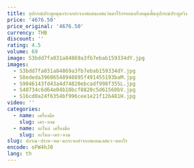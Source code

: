 ```yaml
---
title: อุปกรณ์ประตูหมุนกระจกทำจากสแตนเลสแว่นตาไร้กรอบแบริ่งหมุนพื้นอุปกรณ์ประตูสวิง
price: '4676.50'
price_original: '4676.50'
currency: THB
discount: ''
rating: 4.5
volume: 69
image: S3bdd7fa031a84869a3fb7ebab159334dY.jpg
images:
  - S3bdd7fa031a84869a3fb7ebab159334dY.jpg
  - S8ededa39606548948895f491455193baM.jpg
  - S9046143fd43a4d74820ebcadf998f355L.jpg
  - S40734c6d64e04b18bcf8820c5d61560bV.jpg
  - S16cd0a24f6354bf996cee1e21f12b481H.jpg
video: ''
categories:
  - name: เครื่องมือ
    slug: เคร-องม
  - name: อะไหล่ เครื่องมือ
    slug: อะไหล-เคร-องม
slug: ปกรณ-ประต-หม-นกระจกทำจากสแตนเลสแว-นตาไร
encode: oFW4hJ0
lang: th
---
```

  